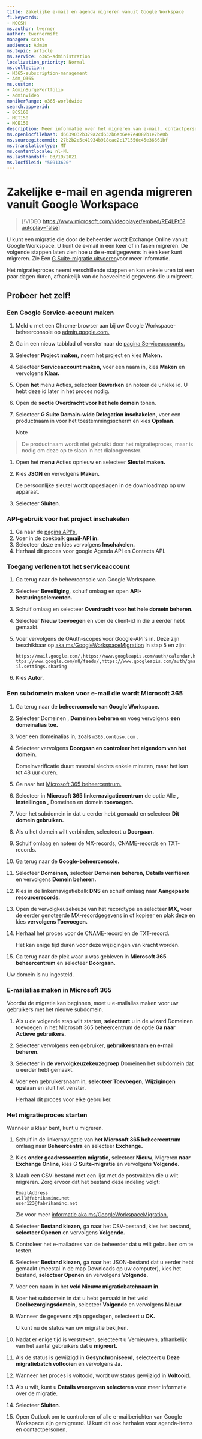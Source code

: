 ```yaml
---
title: Zakelijke e-mail en agenda migreren vanuit Google Workspace
f1.keywords:
- NOCSH
ms.author: twerner
author: twernermsft
manager: scotv
audience: Admin
ms.topic: article
ms.service: o365-administration
localization_priority: Normal
ms.collection:
- M365-subscription-management
- Adm_O365
ms.custom:
- AdminSurgePortfolio
- adminvideo
monikerRange: o365-worldwide
search.appverid:
- BCS160
- MET150
- MOE150
description: Meer informatie over het migreren van e-mail, contactpersonen en agenda van Google Workspace naar Microsoft 365 voor bedrijven.
ms.openlocfilehash: d6639032b379a2cd632b6ab6ee7e4082b1e7be0b
ms.sourcegitcommit: 27b2b2e5c41934b918cac2c171556c45e36661bf
ms.translationtype: MT
ms.contentlocale: nl-NL
ms.lasthandoff: 03/19/2021
ms.locfileid: "50913620"
---
```

# <a name="migrate-business-email-and-calendar-from-google-workspace"></a>Zakelijke e-mail en agenda migreren vanuit Google Workspace

> [!VIDEO https://www.microsoft.com/videoplayer/embed/RE4LPt6?autoplay=false]

U kunt een migratie die door de beheerder wordt Exchange Online vanuit Google Workspace. U kunt de e-mail in één keer of in fasen migreren. De volgende stappen laten zien hoe u de e-mailgegevens in één keer kunt migreren. Zie Een [G Suite-migratie uitvoeren](/exchange/mailbox-migration/perform-g-suite-migration)voor meer informatie.

Het migratieproces neemt verschillende stappen en kan enkele uren tot een paar dagen duren, afhankelijk van de hoeveelheid gegevens die u migreert.

## <a name="try-it"></a>Probeer het zelf!

### <a name="create-a-google-service-account"></a>Een Google Service-account maken

1. Meld u met een Chrome-browser aan bij uw Google Workspace-beheerconsole op [admin.google.com.](https://admin.google.com) 
1. Ga in een nieuw tabblad of venster naar de [pagina Serviceaccounts.](https://console.developers.google.com/iam-admin/serviceaccounts) 
1. Selecteer **Project maken,** noem het project en kies **Maken.** 
1. Selecteer **Serviceaccount maken,** voer een naam in, kies **Maken** en vervolgens **Klaar.** 
1. Open **het** menu Acties, selecteer **Bewerken** en noteer de unieke id. U hebt deze id later in het proces nodig. 
1. Open de **sectie Overdracht voor het hele domein** tonen. 
1. Selecteer **G Suite Domain-wide Delegation inschakelen,** voer een productnaam in voor het toestemmingsscherm en kies **Opslaan.** 

    > [!NOTE]
> De productnaam wordt niet gebruikt door het migratieproces, maar is nodig om deze op te slaan in het dialoogvenster.     

1. Open het **menu** Acties opnieuw en selecteer **Sleutel maken.** 
1. Kies **JSON** en vervolgens **Maken.** 

     De persoonlijke sleutel wordt opgeslagen in de downloadmap op uw apparaat.
 
1. Selecteer **Sluiten**. 

### <a name="enable-api-usage-for-the-project"></a>API-gebruik voor het project inschakelen

1. Ga naar de [pagina API's.](https://console.developers.google.com/apis/library) 
1. Voer in de zoekbalk **gmail-API in.**
1. Selecteer deze en kies vervolgens **Inschakelen.**
1. Herhaal dit proces voor google Agenda API en Contacts API. 

### <a name="grant-access-to-the-service-account"></a>Toegang verlenen tot het serviceaccount

1. Ga terug naar de beheerconsole van Google Workspace. 
1. Selecteer **Beveiliging,** schuif omlaag en open **API-besturingselementen.** 
1. Schuif omlaag en selecteer **Overdracht voor het hele domein beheren.**
1. Selecteer **Nieuw toevoegen** en voer de client-id in die u eerder hebt gemaakt.
1. Voer vervolgens de OAuth-scopes voor Google-API's in. Deze zijn beschikbaar op [aka.ms/GoogleWorkspaceMigration](/exchange/mailbox-migration/perform-g-suite-migration#grant-access-to-the-service-account-for-your-google-tenant) in stap 5 en zijn:

    `https://mail.google.com/,https://www.googleapis.com/auth/calendar,https://www.google.com/m8/feeds/,https://www.googleapis.com/auth/gmail.settings.sharing`
 
1. Kies **Autor.** 

### <a name="create-a-sub-domain-for-mail-going-to-microsoft-365"></a>Een subdomein maken voor e-mail die wordt Microsoft 365

1. Ga terug naar de **beheerconsole van Google Workspace.**
1. Selecteer Domeinen , **Domeinen beheren** en voeg vervolgens **een domeinalias toe.**  
1. Voer een domeinalias in, zoals `m365.contoso.com` .
1. Selecteer vervolgens **Doorgaan en controleer het eigendom van het domein.** 

    Domeinverificatie duurt meestal slechts enkele minuten, maar het kan tot 48 uur duren.

1. Ga naar het [Microsoft 365 beheercentrum.](https://admin.microsoft.com)
1. Selecteer in **Microsoft 365 linkernavigatiecentrum** de optie Alle **,** **Instellingen** **,** Domeinen en domein **toevoegen.** 
1. Voer het subdomein in dat u eerder hebt gemaakt en selecteer **Dit domein gebruiken.** 
1. Als u het domein wilt verbinden, selecteert u **Doorgaan.** 
1. Schuif omlaag en noteer de MX-records, CNAME-records en TXT-records. 
1. Ga terug naar de **Google-beheerconsole.**
1. Selecteer **Domeinen,** selecteer **Domeinen beheren,** **Details verifiëren** en vervolgens **Domein beheren.** 
1. Kies in de linkernavigatiebalk **DNS** en schuif omlaag naar **Aangepaste resourcerecords.** 
1. Open de vervolgkeuzekeuze van het recordtype en selecteer **MX,** voer de eerder genoteerde MX-recordgegevens in of kopieer en plak deze en kies **vervolgens Toevoegen.** 
1. Herhaal het proces voor de CNAME-record en de TXT-record. 

    Het kan enige tijd duren voor deze wijzigingen van kracht worden.  

1. Ga terug naar de plek waar u was gebleven in **Microsoft 365 beheercentrum** en selecteer **Doorgaan.** 

Uw domein is nu ingesteld.  

### <a name="create-email-aliases-in-microsoft-365"></a>E-mailalias maken in Microsoft 365

Voordat de migratie kan beginnen, moet u e-mailalias maken voor uw gebruikers met het nieuwe subdomein. 

1. Als u de volgende stap wilt starten, **selecteert** u in de wizard Domeinen toevoegen in het Microsoft 365 beheercentrum de optie **Ga naar Actieve gebruikers.** 
1. Selecteer vervolgens een gebruiker, **gebruikersnaam en e-mail beheren.** 
1. Selecteer in **de vervolgkeuzekeuzegroep** Domeinen het subdomein dat u eerder hebt gemaakt. 
1. Voer een gebruikersnaam in, **selecteer Toevoegen**, **Wijzigingen opslaan** en sluit het venster. 

    Herhaal dit proces voor elke gebruiker. 

### <a name="start-the-migration-process"></a>Het migratieproces starten

Wanneer u klaar bent, kunt u migreren. 

1. Schuif in de linkernavigatie van **het Microsoft 365 beheercentrum** omlaag naar **Beheercentra** en selecteer **Exchange.** 
1. Kies **onder geadresseerden** **migratie**, selecteer **Nieuw**, Migreren **naar Exchange Online**, kies G **Suite-migratie** en vervolgens **Volgende**. 
1. Maak een CSV-bestand met een lijst met de postvakken die u wilt migreren. Zorg ervoor dat het bestand deze indeling volgt: 

    ```CSV
    EmailAddress
    will@fabrikaminc.net
    user123@fabrikaminc.net
    ```

      Zie voor meer [informatie aka.ms/GoogleWorkspaceMigration.](/exchange/mailbox-migration/perform-g-suite-migration#start-a-g-suite-migration-batch-with-the-exchange-admin-center-eac) 

1. Selecteer **Bestand kiezen,** ga naar het CSV-bestand, kies het bestand, **selecteer Openen** en vervolgens **Volgende.** 
1. Controleer het e-mailadres van de beheerder dat u wilt gebruiken om te testen. 
1. Selecteer **Bestand kiezen,** ga naar het JSON-bestand dat u eerder hebt gemaakt (meestal in de map Downloads op uw computer), kies het bestand, **selecteer Openen** en vervolgens **Volgende.** 
1. Voer een naam in het **veld Nieuwe migratiebatchnaam in.**
1. Voer het subdomein in dat u hebt gemaakt in het veld **Doelbezorgingsdomein,** selecteer **Volgende** en vervolgens **Nieuw.** 
1. Wanneer de gegevens zijn opgeslagen, selecteert u **OK.** 

    U kunt nu de status van uw migratie bekijken. 

1. Nadat er enige tijd is verstreken, selecteert u Vernieuwen, afhankelijk van het aantal gebruikers dat u **migreert.** 
1. Als de status is gewijzigd in **Gesynchroniseerd,** selecteert u **Deze migratiebatch voltooien** en vervolgens **Ja.** 
1. Wanneer het proces is voltooid, wordt uw status gewijzigd in **Voltooid.** 
1. Als u wilt, kunt u **Details weergeven selecteren** voor meer informatie over de migratie. 
1. Selecteer **Sluiten**. 
1. Open Outlook om te controleren of alle e-mailberichten van Google Workspace zijn gemigreerd.
U kunt dit ook herhalen voor agenda-items en contactpersonen.